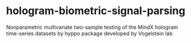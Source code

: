 # hologram-biometric-signal-parsing
Nonparametric multivariate two-sample testing of the MindX hologram time-series datasets by hyppo package developed by Vogelstein lab
